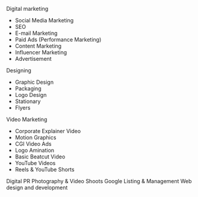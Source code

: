 Digital marketing 
- Social Media Marketing 
- SEO
- E-mail Marketing 
- Paid Ads (Performance Marketing)
- Content Marketing 
- Influencer Marketing 
- Advertisement 


Designing 
- Graphic Design 
- Packaging 
- Logo Design 
- Stationary 
- Flyers 

Video Marketing 
- Corporate Explainer Video 
- Motion Graphics 
- CGI Video Ads
- Logo Amination 
- Basic Beatcut Video
- YouTube Videos
- Reels & YouTube Shorts 

Digital PR
Photography & Video Shoots 
Google Listing & Management 
Web design and development